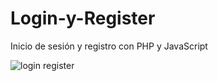 # Login-y-Register
Inicio de sesión y registro con PHP y JavaScript

![login register](https://github.com/WinerMaster/Login-y-Register/assets/88912913/19ec0236-f363-4898-9a61-0e5074868a3c)
